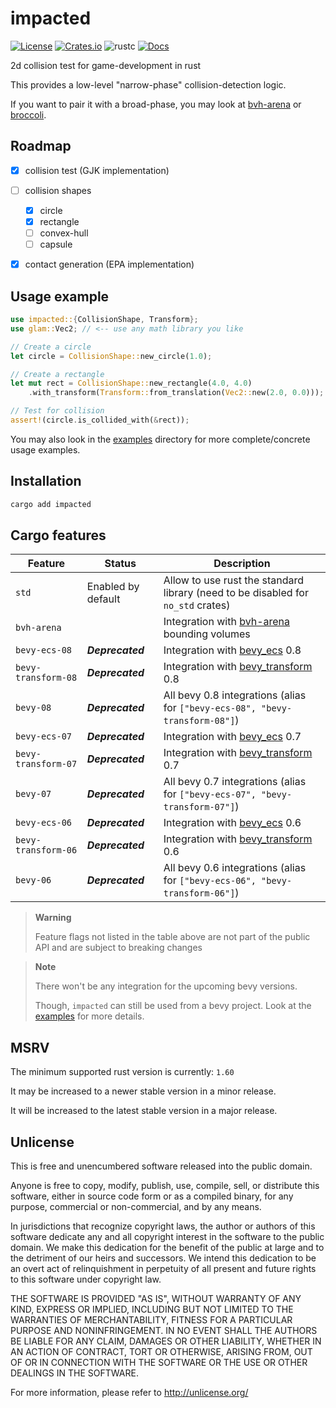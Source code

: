 # impacted

[![License](https://img.shields.io/crates/l/impacted)](#Unlicense)
[![Crates.io](https://img.shields.io/crates/v/impacted)](https://crates.io/crates/impacted)
![rustc](https://img.shields.io/badge/rustc-1.60+-blue?logo=rust)
[![Docs](https://docs.rs/impacted/badge.svg)](https://docs.rs/impacted)

2d collision test for game-development in rust

This provides a low-level "narrow-phase" collision-detection logic.

If you want to pair it with a broad-phase, you may look at [bvh-arena] or [broccoli].

[bvh-arena]: https://github.com/jcornaz/bvh-arena
[broccoli]: https://github.com/tiby312/broccoli


## Roadmap

* [x] collision test (GJK implementation)
* [ ] collision shapes
  * [x] circle
  * [x] rectangle
  * [ ] convex-hull
  * [ ] capsule
* [x] contact generation (EPA implementation)


## Usage example

```rust
use impacted::{CollisionShape, Transform};
use glam::Vec2; // <-- use any math library you like

// Create a circle
let circle = CollisionShape::new_circle(1.0);

// Create a rectangle
let mut rect = CollisionShape::new_rectangle(4.0, 4.0)
    .with_transform(Transform::from_translation(Vec2::new(2.0, 0.0)));

// Test for collision
assert!(circle.is_collided_with(&rect));
```

You may also look in the [examples](https://github.com/jcornaz/impacted/tree/main/examples) directory
for more complete/concrete usage examples.


## Installation

```sh
cargo add impacted
```

## Cargo features

| Feature             | Status             | Description                                                                       |
|---------------------|--------------------|-----------------------------------------------------------------------------------|
| `std`               | Enabled by default | Allow to use rust the standard library (need to be disabled for `no_std` crates)  |
| `bvh-arena`         |                    | Integration with [bvh-arena](https://crates.io/crates/bvh-arena) bounding volumes |
| `bevy-ecs-08`       | ***Deprecated***   | Integration with [bevy_ecs](https://crates.io/crates/bevy_ecs) 0.8                |
| `bevy-transform-08` | ***Deprecated***   | Integration with [bevy_transform](https://crates.io/crates/bevy_transform) 0.8    |
| `bevy-08`           | ***Deprecated***   | All bevy 0.8 integrations (alias for `["bevy-ecs-08", "bevy-transform-08"]`)      |
| `bevy-ecs-07`       | ***Deprecated***   | Integration with [bevy_ecs](https://crates.io/crates/bevy_ecs) 0.7                |
| `bevy-transform-07` | ***Deprecated***   | Integration with [bevy_transform](https://crates.io/crates/bevy_transform) 0.7    |
| `bevy-07`           | ***Deprecated***   | All bevy 0.7 integrations (alias for `["bevy-ecs-07", "bevy-transform-07"]`)      |
| `bevy-ecs-06`       | ***Deprecated***   | Integration with [bevy_ecs](https://crates.io/crates/bevy_ecs) 0.6                |
| `bevy-transform-06` | ***Deprecated***   | Integration with [bevy_transform](https://crates.io/crates/bevy_transform) 0.6    |
| `bevy-06`           | ***Deprecated***   | All bevy 0.6 integrations (alias for `["bevy-ecs-06", "bevy-transform-06"]`)      |

> **Warning**
>
> Feature flags not listed in the table above are not part of the public API and are subject to breaking changes

> **Note**
>
> There won't be any integration for the upcoming bevy versions.
>
> Though, `impacted` can still be used from a bevy project. Look at the [examples](https://github.com/jcornaz/impacted/tree/main/examples) for more details. 

## MSRV

The minimum supported rust version is currently: `1.60`

It may be increased to a newer stable version in a minor release.

It will be increased to the latest stable version in a major release.


## Unlicense

This is free and unencumbered software released into the public domain.

Anyone is free to copy, modify, publish, use, compile, sell, or
distribute this software, either in source code form or as a compiled
binary, for any purpose, commercial or non-commercial, and by any
means.

In jurisdictions that recognize copyright laws, the author or authors
of this software dedicate any and all copyright interest in the
software to the public domain. We make this dedication for the benefit
of the public at large and to the detriment of our heirs and
successors. We intend this dedication to be an overt act of
relinquishment in perpetuity of all present and future rights to this
software under copyright law.

THE SOFTWARE IS PROVIDED "AS IS", WITHOUT WARRANTY OF ANY KIND,
EXPRESS OR IMPLIED, INCLUDING BUT NOT LIMITED TO THE WARRANTIES OF
MERCHANTABILITY, FITNESS FOR A PARTICULAR PURPOSE AND NONINFRINGEMENT.
IN NO EVENT SHALL THE AUTHORS BE LIABLE FOR ANY CLAIM, DAMAGES OR
OTHER LIABILITY, WHETHER IN AN ACTION OF CONTRACT, TORT OR OTHERWISE,
ARISING FROM, OUT OF OR IN CONNECTION WITH THE SOFTWARE OR THE USE OR
OTHER DEALINGS IN THE SOFTWARE.

For more information, please refer to <http://unlicense.org/>
